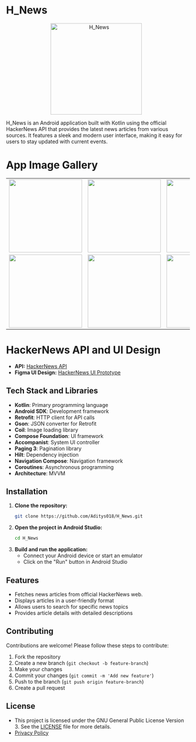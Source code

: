 # H_News

<p align="center">
  <img src="https://github.com/user-attachments/assets/dd2b12c5-f829-4587-86a0-d1c4867a6cd8" alt="H_News" width="250" height="250" style="margin-right: 10px;">
</p>

H_News is an Android application built with Kotlin using the official HackerNews API that provides the latest news articles from various sources. It features a sleek and modern user interface, making it easy for users to stay updated with current events.


# App Image Gallery

<table>
  <tr>
    <td><img src="https://github.com/user-attachments/assets/82065771-2854-46c6-accd-4d205471fa8f" width="200" /></td>
    <td><img src="https://github.com/user-attachments/assets/123a2d5f-be0c-4c18-8225-5c3abb727459" width="200" /></td>
    <td><img src="https://github.com/user-attachments/assets/5e3ffdc3-0eeb-411d-9ba9-15cb0d23b29b" width="200" /></td>
    <td><img src="https://github.com/user-attachments/assets/d35ae12f-e8c8-41a9-ac74-9a5ec7e23eec" width="200" /></td>
  </tr>

  <tr>
    <td><img src="https://github.com/user-attachments/assets/8b2f0172-d4fb-4233-9bd5-31021bd1bb2f" width="200" /></td>
    <td><img src="https://github.com/user-attachments/assets/b4b75a4e-40be-4547-b17f-6352b2ceb022" width="200" /></td>
    <td><img src="https://github.com/user-attachments/assets/cb29d6e7-01d9-47e0-8446-2c5c787ec072" width="200" /></td>
    <td><img src="https://github.com/user-attachments/assets/0e6aee6b-5887-4759-b06d-f4bb9b1aa146" width="200" /></td>
  
  </tr>
</table>







# HackerNews API and UI Design

- **API:** [HackerNews API](https://hn.algolia.com/api)  
- **Figma UI Design:** [HackerNews UI Prototype](https://www.figma.com/proto/jIlTIRF8b8Iz3uSYln8bew/H_News?page-id=0%3A1&node-id=7-4416&viewport=561%2C371%2C0.29&t=98KiAz9ux80QNfh6-1&scaling=scale-down&content-scaling=fixed&starting-point-node-id=7%3A4416)


## Tech Stack and Libraries
- **Kotlin**: Primary programming language
- **Android SDK**: Development framework
- **Retrofit**: HTTP client for API calls
- **Gson**: JSON converter for Retrofit
- **Coil**: Image loading library
- **Compose Foundation**: UI framework
- **Accompanist**: System UI controller
- **Paging 3**: Pagination library
- **Hilt**: Dependency injection
- **Navigation Compose**: Navigation framework
- **Coroutines**: Asynchronous programming
- **Architecture**: MVVM

## Installation

1. **Clone the repository:**
   ```bash
   git clone https://github.com/Aditys018/H_News.git
   ```
2. **Open the project in Android Studio:**
   ```bash
   cd H_News
   ```
3. **Build and run the application:**
   - Connect your Android device or start an emulator
   - Click on the "Run" button in Android Studio
  
## Features

- Fetches news articles from official HackerNews web.
- Displays articles in a user-friendly format
- Allows users to search for specific news topics
- Provides article details with detailed descriptions

## Contributing

Contributions are welcome! Please follow these steps to contribute:

1. Fork the repository
2. Create a new branch (`git checkout -b feature-branch`)
3. Make your changes
4. Commit your changes (`git commit -m 'Add new feature'`)
5. Push to the branch (`git push origin feature-branch`)
6. Create a pull request

## License

- This project is licensed under the GNU General Public License Version 3. See the [LICENSE](LICENSE) file for more details.
- [Privacy Policy](https://aditys018.github.io/H_News_privacy_policy/)

